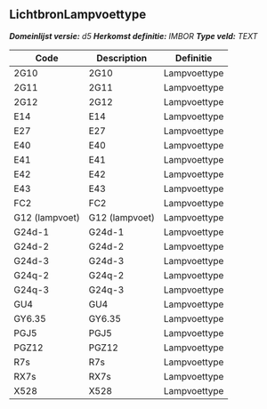 ﻿## LichtbronLampvoettype

*__Domeinlijst versie:__ d5*
*__Herkomst definitie:__ IMBOR*
*__Type veld:__ TEXT*

|__Code__ |__Description__ |__Definitie__	|
|	---	|	---	|   ---	| 
| 2G10 | 2G10 | Lampvoettype |
| 2G11 | 2G11 | Lampvoettype |
| 2G12 | 2G12 | Lampvoettype |
| E14 | E14 | Lampvoettype |
| E27 | E27 | Lampvoettype |
| E40 | E40 | Lampvoettype |
| E41 | E41 | Lampvoettype |
| E42 | E42 | Lampvoettype |
| E43 | E43 | Lampvoettype |
| FC2 | FC2 | Lampvoettype |
| G12 (lampvoet) | G12 (lampvoet) | Lampvoettype |
| G24d-1 | G24d-1 | Lampvoettype |
| G24d-2 | G24d-2 | Lampvoettype |
| G24d-3 | G24d-3 | Lampvoettype |
| G24q-2 | G24q-2 | Lampvoettype |
| G24q-3 | G24q-3 | Lampvoettype |
| GU4 | GU4 | Lampvoettype |
| GY6.35 | GY6.35 | Lampvoettype |
| PGJ5 | PGJ5 | Lampvoettype |
| PGZ12 | PGZ12 | Lampvoettype |
| R7s | R7s | Lampvoettype |
| RX7s | RX7s | Lampvoettype |
| X528 | X528 | Lampvoettype |
